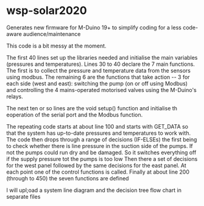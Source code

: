 # wsp-solar2020
Generates new firmware for M-Duino 19+ to simplify coding for a less code-aware audience/maintenance

This code is a bit messy at the moment.

The first 40 lines set up the libraries needed and initialise the main variables (pressures and temperatures). Lines 30 to 40 declare the 7 main functions.  The first is to collect the pressure and temperature data from the sensors using modbus.  The remaining 6 are the functions that take action -- 3 for each side (west and east): switching the pump (on or off using Modbus) and controlling the 4 mains-operated motorised valves using the M-Duino's relays.

The next ten or so lines are the void setup() function and initialise th eoperation of the serial port and the Modbus function.

The repeating code starts at about line 100 and starts with GET_DATA so that the system has up-to-date pressures and temperatures to work with.  The code then drops through a range of decisions (IF-ELSEs) the first being to check whether there is line pressure in the suction side of the pumps.  If not the pumps could run dry and be damaged. So it switches everything off if the supply pressure tot the pumps is too low
Then there a set of decisions for the west panel followed by the same decisions for the east panel.  At each point one of the control functions is called.
Finally at about line 200 (through to 450) the seven functions are defined

I will upl;oad a system line diagram and the decision tree flow chart in separate files
